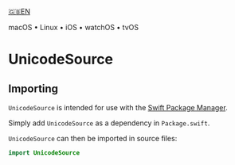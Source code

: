 

[🇬🇧EN](🇬🇧EN%20Read%20Me.md) <!--Skip in Jazzy-->

macOS • Linux • iOS • watchOS • tvOS

# UnicodeSource

## Importing

`UnicodeSource` is intended for use with the [Swift Package Manager](https://swift.org/package-manager/).

Simply add `UnicodeSource` as a dependency in `Package.swift`.

`UnicodeSource` can then be imported in source files:

```swift
import UnicodeSource
```
